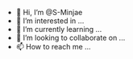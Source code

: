 - 👋 Hi, I’m @S-Minjae
- 👀 I’m interested in ...
- 🌱 I’m currently learning ...
- 💞️ I’m looking to collaborate on ...
- 📫 How to reach me ...

<!---
S-Minjae/S-Minjae is a ✨ special ✨ repository because its `README.md` (this file) appears on your GitHub profile.
You can click the Preview link to take a look at your changes.
--->
